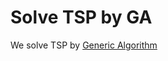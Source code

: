 # Solve TSP by GA

We solve TSP by [Generic Algorithm]("https://en.wikipedia.org/wiki/Genetic_algorithm)